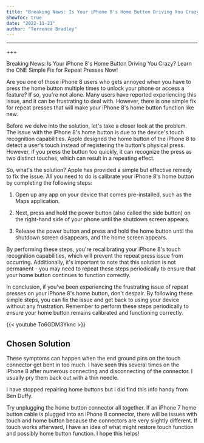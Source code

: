 ```yaml
---
title: "Breaking News: Is Your iPhone 8's Home Button Driving You Crazy? Learn the ONE Simple Fix for Repeat Presses Now!"
ShowToc: true 
date: "2022-11-21"
author: "Terrence Bradley"
---
```

*****
+++

Breaking News: Is Your iPhone 8's Home Button Driving You Crazy? Learn the ONE Simple Fix for Repeat Presses Now!

Are you one of those iPhone 8 users who gets annoyed when you have to press the home button multiple times to unlock your phone or access a feature? If so, you're not alone. Many users have reported experiencing this issue, and it can be frustrating to deal with. However, there is one simple fix for repeat presses that will make your iPhone 8's home button function like new.

Before we delve into the solution, let's take a closer look at the problem. The issue with the iPhone 8's home button is due to the device's touch recognition capabilities. Apple designed the home button of the iPhone 8 to detect a user's touch instead of registering the button's physical press. However, if you press the button too quickly, it can recognize the press as two distinct touches, which can result in a repeating effect.

So, what's the solution? Apple has provided a simple but effective remedy to fix the issue. All you need to do is calibrate your iPhone 8's home button by completing the following steps:

1. Open up any app on your device that comes pre-installed, such as the Maps application.

2. Next, press and hold the power button (also called the side button) on the right-hand side of your phone until the shutdown screen appears.

3. Release the power button and press and hold the home button until the shutdown screen disappears, and the home screen appears.

By performing these steps, you're recalibrating your iPhone 8's touch recognition capabilities, which will prevent the repeat press issue from occurring. Additionally, it's important to note that this solution is not permanent - you may need to repeat these steps periodically to ensure that your home button continues to function correctly.

In conclusion, if you've been experiencing the frustrating issue of repeat presses on your iPhone 8's home button, don't despair. By following these simple steps, you can fix the issue and get back to using your device without any frustration. Remember to perform these steps periodically to ensure your home button remains calibrated and functioning correctly.

{{< youtube To6GDM3Yknc >}} 



## Chosen Solution
 These symptoms can happen when the end ground pins on the touch connector get bent in too much. I have seen this several times on the iPhone 8 after numerous connecting and disconnecting of the connector. I usually pry them back out with a thin needle.

I have stopped repairing home buttons but I did find this info handy from Ben Duffy.

 Try unplugging the home button connector all together. If an iPhone 7 home button cable is plugged into an iPhone 8 connector, there will be issues with touch and home button because the connectors are very slightly different. If touch works afterward, I have an idea of what might restore touch function and possibly home button function. I hope this helps!




